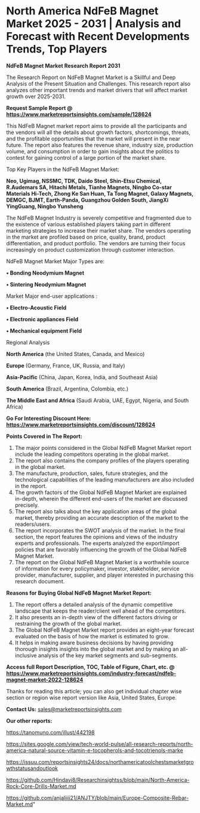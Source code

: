 # North America NdFeB Magnet Market 2025 - 2031 | Analysis and Forecast with Recent Developments Trends, Top Players

<strong>NdFeB Magnet Market Research Report 2031</strong>

The Research Report on NdFeB Magnet Market is a Skillful and Deep Analysis of the Present Situation and Challenges. This research report also analyzes other important trends and market drivers that will affect market growth over 2025-2031.

<strong>Request Sample Report @ <a href=https://www.marketreportsinsights.com/sample/128624>https://www.marketreportsinsights.com/sample/128624</a></strong>

This NdFeB Magnet market report aims to provide all the participants and the vendors will all the details about growth factors, shortcomings, threats, and the profitable opportunities that the market will present in the near future. The report also features the revenue share, industry size, production volume, and consumption in order to gain insights about the politics to contest for gaining control of a large portion of the market share.

Top Key Players in the NdFeB Magnet Market:

<strong>Neo, Ugimag, NSSMC, TDK, Daido Steel, Shin-Etsu Chemical, R.Audemars SA, Hitachi Metals, Tianhe Magnets, Ningbo Co-star Materials Hi-Tech, Zhong Ke San Huan, Ta Tong Magnet, Galaxy Magnets, DEMGC, BJMT, Earth-Panda, Guangzhou Golden South, JiangXi YingGuang, Ningbo Yunsheng</strong>

The NdFeB Magnet Industry is severely competitive and fragmented due to the existence of various established players taking part in different marketing strategies to increase their market share. The vendors operating in the market are profiled based on price, quality, brand, product differentiation, and product portfolio. The vendors are turning their focus increasingly on product customization through customer interaction.

NdFeB Magnet Market Major Types are:

<strong>• Bonding Neodymium Magnet

• Sintering Neodymium Magnet</strong>

Market Major end-user applications :

<strong>• Electro-Acoustic Field

• Electronic appliances Field

• Mechanical equipment Field</strong>

Regional Analysis

</u><strong><b>North America</b></strong> (the United States, Canada, and Mexico)

<strong><b>Europe </b></strong>(Germany, France, UK, Russia, and Italy)

<strong><b>Asia-Pacific</b></strong> (China, Japan, Korea, India, and Southeast Asia)

<strong><b>South America</b></strong> (Brazil, Argentina, Colombia, etc.)

<strong><b>The Middle East and Africa</b></strong> (Saudi Arabia, UAE, Egypt, Nigeria, and South Africa)

<strong>Go For Interesting Discount Here: <a href=https://www.marketreportsinsights.com/discount/128624>https://www.marketreportsinsights.com/discount/128624</a></strong>

<strong>Points Covered in The Report:</strong>
<ol>
  <li>The major points considered in the Global NdFeB Magnet Market report include the leading competitors operating in the global market.</li>
  <li>The report also contains the company profiles of the players operating in the global market.</li>
  <li>The manufacture, production, sales, future strategies, and the technological capabilities of the leading manufacturers are also included in the report.</li>
  <li>The growth factors of the Global NdFeB Magnet Market are explained in-depth, wherein the different end-users of the market are discussed precisely.</li>
  <li>The report also talks about the key application areas of the global market, thereby providing an accurate description of the market to the readers/users.</li>
  <li>The report incorporates the SWOT analysis of the market. In the final section, the report features the opinions and views of the industry experts and professionals. The experts analyzed the export/import policies that are favorably influencing the growth of the Global NdFeB Magnet Market.</li>
  <li>The report on the Global NdFeB Magnet Market is a worthwhile source of information for every policymaker, investor, stakeholder, service provider, manufacturer, supplier, and player interested in purchasing this research document.</li>
</ol>
<strong>Reasons for Buying Global NdFeB Magnet Market Report:</strong>

<ol>
  <li>The report offers a detailed analysis of the dynamic competitive landscape that keeps the reader/client well ahead of the competitors.</li>
  <li>It also presents an in-depth view of the different factors driving or restraining the growth of the global market.</li>
  <li>The Global NdFeB Magnet Market report provides an eight-year forecast evaluated on the basis of how the market is estimated to grow.</li>
  <li>It helps in making aware business decisions by having providing thorough insights insights into the global market and by making an all-inclusive analysis of the key market segments and sub-segments.</li>
</ol>
<strong>Access full Report Description, TOC, Table of Figure, Chart, etc. @ <a href=https://www.marketreportsinsights.com/industry-forecast/ndfeb-magnet-market-2022-128624>https://www.marketreportsinsights.com/industry-forecast/ndfeb-magnet-market-2022-128624</a></strong>


Thanks for reading this article; you can also get individual chapter wise section or region wise report version like Asia, United States, Europe.

<strong>Contact Us:</strong>
sales@marketreportsinsights.com

<strong>Our other reports:</strong>

<a href=https://tanomuno.com/illust/442198>https://tanomuno.com/illust/442198</a>

<a href=https://sites.google.com/view/tech-world-pulse/all-research-reports/north-america-natural-source-vitamin-e-tocopherols-and-tocotrienols-marke>https://sites.google.com/view/tech-world-pulse/all-research-reports/north-america-natural-source-vitamin-e-tocopherols-and-tocotrienols-marke</a>

<a href=https://issuu.com/reportsinsights24/docs/northamericatoolchestsmarketgrowthstatusandoutlook>https://issuu.com/reportsinsights24/docs/northamericatoolchestsmarketgrowthstatusandoutlook</a>

<a href=https://github.com/Hindavi8/Researchinsightss/blob/main/North-America-Rock-Core-Drills-Market.md>https://github.com/Hindavi8/Researchinsightss/blob/main/North-America-Rock-Core-Drills-Market.md</a>

<a href=https://github.com/anjaliiii21/ANJTY/blob/main/Europe-Composite-Rebar-Market.md>https://github.com/anjaliiii21/ANJTY/blob/main/Europe-Composite-Rebar-Market.md</a>"
